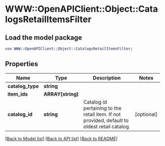 # WWW::OpenAPIClient::Object::CatalogsRetailItemsFilter

## Load the model package
```perl
use WWW::OpenAPIClient::Object::CatalogsRetailItemsFilter;
```

## Properties
Name | Type | Description | Notes
------------ | ------------- | ------------- | -------------
**catalog_type** | **string** |  | 
**item_ids** | **ARRAY[string]** |  | 
**catalog_id** | **string** | Catalog id pertaining to the retail item. If not provided, default to oldest retail catalog | [optional] 

[[Back to Model list]](../README.md#documentation-for-models) [[Back to API list]](../README.md#documentation-for-api-endpoints) [[Back to README]](../README.md)


